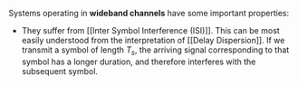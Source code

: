 Systems operating in **wideband channels** have some important properties:
- They suffer from [[Inter Symbol Interference (ISI)]]. This can be most easily understood from the interpretation of [[Delay Dispersion]]. If we transmit a symbol of length $T_{s}$, the arriving signal corresponding to that symbol has a longer duration, and therefore interferes with the subsequent symbol.